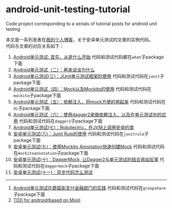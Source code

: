 # android-unit-testing-tutorial
Code project corresponding to a serials of tutorial posts for android unit testing

本文是一系列发表在[我的个人博客](http://chriszou.com/)，关于安卓单元测试的文章的实例代码。  
代码与文章的对应关系如下：  
1. [Android单元测试: 首先，从是什么开始](http://chriszou.com/2016/04/13/android-unit-testing-start-from-what.html) 代码和测试代码都在`what`子package下面  
1. [Android单元测试（二）：再来谈谈为什么](http://www.jianshu.com/p/68212278f592)
1. [Android单元测试(三)：JUnit单元测试框架的使用](http://chriszou.com/2016/04/18/android-unit-testing-junit.html) 代码和测试代码在`junit`子package下面  
1. [Android单元测试（四）：Mock以及Mockito的使用](http://chriszou.com/2016/04/29/android-unit-testing-mockito.html) 代码和测试代码在`mockito`子package下面  
1. [Android单元测试（五）：依赖注入，将mock方便的用起来](http://chriszou.com/2016/05/06/android-unit-testing-di.html) 代码和测试代码在`di`子package下面  
1. [Android单元测试（六）：使用dagger2来做依赖注入，以及在单元测试中的应用](http://chriszou.com/2016/05/10/android-unit-testing-di-dagger.html) 代码和测试代码在`dagger2`子package下面  
1. [Android单元测试(七)：Robolectric，在JVM上调用安卓的类](http://www.jianshu.com/p/14a2f7ca89f4)
1. [安卓单元测试(八)：Junit Rule的使用](http://www.jianshu.com/p/2cd745e54a78) 代码和测试代码在`junitrule`子package下面  
1. [安卓单元测试(九)：使用Mockito Annotation快速创建Mock](http://www.jianshu.com/p/7f6a1d3aa516) 代码和测试代码在`mockitoannotation`子package下面   
1. [安卓单元测试(十)：DaggerMock, 让Dagger2与单元测试的结合易如反掌](http://www.jianshu.com/p/8c1b4ea379af) 代码和测试代码在`daggermock`子package下面 
1. [安卓单元测试(十一)：异步代码怎么测试](http://www.jianshu.com/p/dfbc15d919be)

------

1. [Android单元测试在蘑菇街支付金融部门的实践](http://chriszou.com/2016/04/25/android-unit-testing-wechat-group-share.html) 代码和测试代码在`groupshare`子package下面  
1. [TDD for android(based on Mvp)](http://www.jianshu.com/p/1e8eb2bfcc1c)

